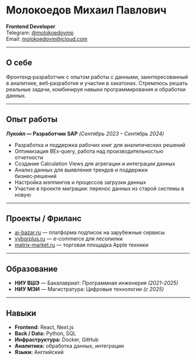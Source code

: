 
# Молокоедов Михаил Павлович

**Frontend Developer**  
Telegram: [@molokoedovmp](https://t.me/molokoedovmp)  
Email: molokoedovm@icloud.com  

---

## О себе
Фронтенд‑разработчик с опытом работы с данными, заинтересованный в аналитике, веб‑разработке и участии в хакатонах. Стремлюсь решать реальные задачи, комбинируя навыки программирования и обработки данных.

---

## Опыт работы
**Лукойл — Разработчик SAP** *(Сентябрь 2023 – Сентябрь 2024)*  
- Разработка и поддержка рабочих книг для аналитических решений  
- Оптимизация BEx‑query, работа над производительностью отчетности  
- Создание Calculation Views для агрегации и интеграции данных  
- Анализ данных для выявления трендов и поддержки бизнес‑решений  
- Настройка мэппингов и процессов загрузки данных  
- Участие в проекте миграции: перенос данных из старой системы в новую  

---

## Проекты / Фриланс
- [ai-bazar.ru](https://ai-bazar.ru) — платформа подписок на зарубежные сервисы  
- [vyborplus.ru](https://vyborplus.ru) — e-commerce для лесопилки  
- [matrix-market.ru](https://matrix-market.ru) — торговая площадка Apple техники  

---

## Образование
- **НИУ ВШЭ** — Бакалавриат: Программная инженерия *(2021–2025)*  
- **НИУ МЭИ** — Магистратура: Цифровые технологии *(с 2025)*  

---

## Навыки
- **Frontend:** React, Next.js  
- **Back / Data:** Python, SQL  
- **Инфраструктура:** Docker, GitHub  
- **Аналитика:** обработка данных, интеграции  
- **Языки:** Английский

